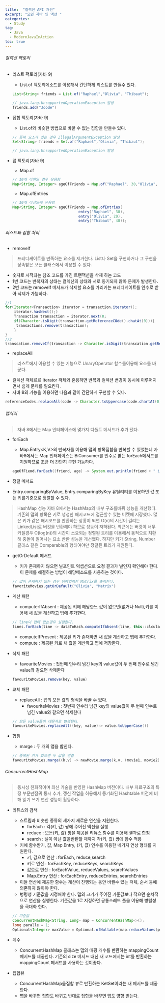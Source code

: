 ```yaml
---
title:  "컬렉션 API 개선"
excerpt: "모던 자바 인 액션 "
categories:
  - Study
tag:
  - Java
  - ModernJavaInAction
toc: true
---
```


###### 컬렉션 팩토리

- 리스트 팩토리(자바 9)
  - List.of 팩토리메소드를 이용해서 간단하게 리스트를 만들수 있다.
  
  ``` java
  List<String> friends = List.of("Raphael","Olivia", "Thibaut");
  
  // java.lang.UnsupportedOperationException 발생
  friends.add("Joode") 
  ```
- 집합 팩토리(자바 9)
  - List.of와 비슷한 방법으로 바꿀 수 없는 집합을 만들수 있다.
  
  ``` java
  // 중복 요소가 잇는 경우 IllegalArgumentException 발생
  Set<String> friends = Set.of("Raphael","Olivia", "Thibaut");
  
  // java.lang.UnsupportedOperationException 발생
  ```
- 맵 팩토리(자바 9)
  - Map.of
  
  ``` java
  // 10개 이하일 경우 유용함
  Map<String, Integer> ageOfFriends = Map.of("Raphael", 30,"Olivia", 20, "Thibaut", 40);
  ```
  - Map.ofEntries
  
  ``` java
  // 10개 이상일때 유용함
  Map<String, Integer> ageOfFriends = Map.ofEntries(
  								entry("Raphael", 30),
  								entry("Olivia", 20),
  								entry("Thibaut", 40));
  ```
 
###### 리스트와 집합 처리

- removeIf 
> 프레디케이트를 만족하는 요소를 제거한다. List나 Set을 구현하거나 그 구현을 상속받은 모든 클래스에서 이용할 수 있다.
  
  - 숫자로 시작되는 참조 코드를 가진 트랜잭션을 삭제 하는 코드
  - 1번 코드는 반복자의 상태는 컬렉션의 상태와 서로 동기되지 않아 문제가 발생한다.
  - 2번 코드는 removeIf 메서드가 삭제할 요소를 가리키는 프레디케이트를 인수로 받아 삭제가 가능하다.
  
   ``` java
   //1
   for(Iterator<Transaction> iterator = transaction.iterator();
       iterator.hasNext();)
       Transaction transaction = iterator.next(0;
       if(Character.isDigit(transaction.getReferenceCOde().chatAt(0))){
       	transactions.remove(transaction);
       }
   }
   //2
   transcation.removeIf(transaction -> Character.isDigit(transcation.getReferenceCode().chatAt(0)));
   ```
- replaceAll
> 리스트에서 이용할 수 있는 기능으로 UnaryOperator 함수를이용해 요소를 바꾼다.

- 컬렉션 객체르르 Iterator 객체와 혼용하면 반복과 컬렉션 변경이 동시에 이루어지면서 쉽게 문제를 일으킨다.
- 자바 8의 기능을 이용하면 다음과 같이 간단하게 구현할 수 있다.

``` java
referenceCodes.replaceAll(code -> Character.toUppercase(code.chartAt(0)) + code.substring(1));
```
###### 맵처리
> 자바 8에서는 Map 인터페이스에 몇가지 디폴트 메서드가 추가 됐다.

- forEach
  - Map.Entry<K,V>의 반복자를 이용해 맵의 항목집합을 반복할 수 있었는데 자바8에서는 Map 인터페이스는 BiConsumer를 인수로 받는 forEach메서드를 지원하므로 조금 더 간단히 구현 가능하다.
  
  ``` java
  ageOfFiend.forEach((friend, age) -> System.out.println(friend + " is" + age + " years old"));
  ```
- 정렬 메서드
 - Entry.comparingByValue, Entry.comparingByKey 유틸리티를 이용하면 값 또는 키를기준으로 정렬할 수 있다.
 
 >HashMap 성능
 > 자바 8에서는 HashMap의 내부 구조를바꿔 성능을 개선했다. 기존의 맵의 항목은 키로 생성한 해시코드에 접근할수 있는 버켓에 저장했다. 많은 키가 같은 해시코드를 반환하는 상황이 되면 O(n)의 시간이 걸리는 LinkedList로 버킷을 반환해야 하므로 성능이 저하된다. 최근에는 버킷이 너무 커질경우 O(log(n))의 시간이 소요되는 정렬된 트리를 이용해서 동적으로 치환해 충돌이 일어나는 요소 반환 성능을 개선했다. 하지만 키가 String, Number 클래스 같은 Comparable의 형태여야만 정렬된 트리가 지원된다.
 
- getOrDefault 메서드
  - 키가 존재하지 않으면 널포인트 익셉션으로 요청 결과가 널인지 확인해야 한다. 이 문제를 해결하는 방법이 해당메소드를 사용하는 것이다.
  
  ``` java
  // 값이 존재하지 않는 경우 뒤에입력한 Matrix를 출력한다.
  favoriteMovies.getOrDefault("Olivia", "Matrix")
  ```
 
- 계산 패턴
  - computerIfAbsent : 제공된 키에 해당한느 값이 없으면(없거나 Null),키를 이용해 새 값을 계산하고 밉에 추가한다.
  
  ``` java
  // line이 맵에 없는경우 실행한다.
  lines.forEach(line -> dataToHash.computeIfAbsent(line, this::clculateDigest));
  ```
  - computeIfPresent : 제공된 키가 존재하면 새 값을 계산하고 맵에 추가한다.
  - compute : 제공된 키로 새 값을 계산하고 맵에 저장한다. 
  
- 삭제 패턴
  - favouriteMovies : 첫번째 인수리 넘긴 key의 value값이  두 번째 인수로 넘긴 value와 같으면 삭제한다
  
  ``` java
  favouriteMovies.remove(key, value)
  ```
- 교체 패턴 
  - replaceAll : 맵의 모든 값의 형식을 바꿀 수 있다.
    - favouriteMovies : 첫번째 인수리 넘긴 key의 value값이  두 번째 인수로 넘긴 value와 같으면 삭제한다
    
  ``` java
  // 모든 value들이 대문자로 변경된다.
  favouriteMovies.replaceAll((key, value)-> value.toUpperCase())
  ```

- 합침
  - marge : 두 개의 맵을 합친다.
  
  ``` java
  // 중복된 키가 있으면 두 값을 연결
  favouriteMovies.marge((k,v) -> newMovie.marge(k,v, (movie1, movie2)- > movie1 + " & " + movvie2)); 
  ```
###### ConcurrentHashMap
> 동시성 친화적이며 최신 기술을 반영한 HashMap 버전이다. 내부 자료구조의 특정 부문만잠궈 동시 추가, 갱신 작업을 허용해서 동기화된 Hashtable 버전에 비해 읽기 쓰기 연산 성능이 월등하다.

- 리듀스와 검색
  - 스트림과 비슷한 종류의 세가지 새로운 연산을 지원한다.
    - forEach : 각(키, 값) 쌍에 주어진 액션을 실행
    - reduce : 모든(키, 값) 쌍을 제공된 리듀스 함수를 이용해 결과로 합침
    - search : 널이 아닌 값을반환할 때까지 각(키, 값) 쌍에 함수 적용
  - 키에 함수받기, 값, Map.Entry, (키, 값) 인수를 이용한 네가지 연상 형태를 지원한다.
    - 키, 값으로 연산 : forEach, reduce,search
    - 키로 연산 : forEachKey, reduceKeys, searchKeys
    - 값으로 연산 : forEachValue, reduceValues, searchValues
    - Map.Entry 연산 : forEachEntry, reduceEntries, searchEntries
  - 이들 연산에 제공한 함수는 계산이 진행되는 동안 바뀔수 있는 객체, 순서 등에 의존하지 않아야 한다.
  - 병령성 기준값을 지정해야 한다. 맵의 크기가 주어진 기준값보다 작으면 순차적으로 연산을 실행한다. 기준값을 1로 지정하면 공통스레드 풀을 이용해 병렬성을 극대화 한다.
  
  ``` java
  // 기준값
  ConcurrentHashMap<String, Long> map = ConcurrentHashMap<>();
  long paralle = 1;
  Optional<Integer> maxValue = Optional.ofNullable(map.reduceValues(paralle, Long::max))l;
  ```
- 계수
  - ConcurrentHashMap 클래스는 맵의 매핑 개수를 반환하는 mappingCount 메서드를 제공한다. 기존의 size 메서드  대신 새 코드에서는 int를 반환하는 mappingCount 메서드를 사용하는 것이좋다.
- 집합뷰
  - ConcurrentHashMap을집합 뷰로 반환하는 KetSet이라는 새 메서드를 제공한다.
  - 맵을 바꾸면 집합도 바뀌고 반대로 집합을 바꾸면 맵도 영향 받는다.
